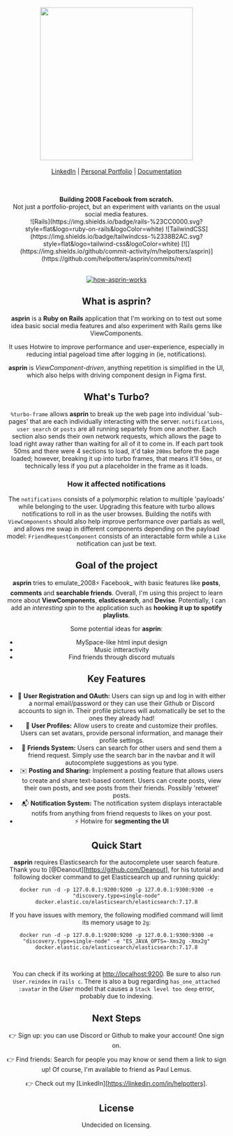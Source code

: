 <br/>

<div align="center" style="margin: 30px;">
<a href="https://refine.dev/">
  <img src="https://raw.githubusercontent.com/helpotters/asprin/app/assets/images/asprin.gif"   style="width:350px;" align="center" />
</a>
<br />
<br />

<div align="center">
    <a href="https://linkedin.com/in/helpotters">LinkedIn</a> |
    <a href="https://helpotters">Personal Portfolio</a> |
    <a href="">Documentation</a>
</div>
</div>

<br />

<div align="center"><strong>Building 2008 Facebook from scratch.</strong><br> Not just a portfolio-project, but an experiment with variants on the usual social media features.

<br />

<div align="center">
![Rails](https://img.shields.io/badge/rails-%23CC0000.svg?style=flat&logo=ruby-on-rails&logoColor=white)
![TailwindCSS](https://img.shields.io/badge/tailwindcss-%2338B2AC.svg?style=flat&logo=tailwind-css&logoColor=white)
[![](https://img.shields.io/github/commit-activity/m/helpotters/asprin)](https://github.com/helpotters/asprin/commits/next)

</div>

<br/>

[![how-asprin-works](https://raw.githubusercontent.com/helpotters/asprin/app/assets/images/early-version.gif)](https://github.com/helpotters/asprin)


## What is asprin?

**asprin** is a **Ruby on Rails** application that I'm working on to test out some idea basic social media features and also experiment with Rails gems like ViewComponents.  

It uses Hotwire to improve performance and user-experience, especially in reducing intial pageload time after logging in (ie, notifications).  


**asprin** is _ViewComponent-driven_, anything repetition is simplified in the UI, which also helps with driving component design in Figma first.

## What's Turbo?

`%turbo-frame` allows **asprin** to break up the web page into individual 'sub-pages' that are each individually interacting with the server. `notifications`, `user search` or `posts` are all running separtely from one another. Each section also sends their own network requests, which allows the page to load right away rather than waiting for all of it to come in. If each part took 50ms and there were 4 sections to load, it'd take `200ms` before the page loaded; however, breaking it up into turbo frames, that means it'll `50ms`, or technically less if you put a placeholder in the frame as it loads.

### How it affected notifications

The `notifications` consists of a polymorphic relation to multiple 'payloads' while belonging to the user. Upgrading this feature with turbo allows notifications to roll in as the user browses. Building the notifs with `ViewComponents` should also help improve performance over partials as well, and allows me swap in different components depending on the payload model: `FriendRequestComponent` consists of an interactable form while a `Like` notification can just be text.

## Goal of the project

**asprin** tries to emulate_2008⚡ Facebook_ with basic features like **posts**, **comments** and **searchable friends**. Overall, I'm using this project to learn more about **ViewComponents**, **elasticsearch**, and **Devise**. Potentially, I can add an _interesting spin_ to the application such as **hooking it up to spotify playlists**.

Some potential ideas for **asprin**:


- MySpace-like html input design
- Music intteractivity
- Find friends through discord mutuals

## Key Features

- 📝 **User Registration and OAuth:** Users can sign up and log in with either a normal email/password or they can use their Github or Discord accounts to sign in. Their profile pictures will automatically be set to the ones they already had!
- 👤 **User Profiles:** Allow users to create and customize their profiles. Users can set avatars, provide personal information, and manage their profile settings. 
- 🤝 **Friends System:** Users can search for other users and send them a friend request. Simply use the search bar in the navbar and it will autocomplete suggestions as you type.
- ✉️ **Posting and Sharing:** Implement a posting feature that allows users to create and share text-based content. Users can create posts, view their own posts, and see posts from their friends. Possibly 'retweet' posts.
- 📬 **Notification System:** The notification system displays interactable notifs from anything from friend requests to likes on your post.
- ⚡ Hotwire for **segmenting the UI**

## Quick Start

**asprin** requires Elasticsearch for the autocomplete user search feature. Thank you to [@Deanout][https://github.com/Deanout], for his tutorial and following docker command to get Elasticsearch up and running quickly:

```
docker run -d -p 127.0.0.1:9200:9200 -p 127.0.0.1:9300:9300 -e "discovery.type=single-node" docker.elastic.co/elasticsearch/elasticsearch:7.17.8
```

If you have issues with memory, the following modified command will limit its memory usage to `2g`:

```
docker run -d -p 127.0.0.1:9200:9200 -p 127.0.0.1:9300:9300 -e "discovery.type=single-node" -e "ES_JAVA_OPTS=-Xms2g -Xmx2g" docker.elastic.co/elasticsearch/elasticsearch:7.17.8
```

<br/>

You can check if its working at [http://localhost:9200](http://localhost:9200). Be sure to also run `User.reindex` in `rails c`. There is also a bug regarding `has_one_attached :avatar` in the *User* model that causes a `Stack level too deep` error, probably due to indexing.


## Next Steps

👉 Sign up: you can use Discord or Github to make your account! One sign on.

👉 Find friends: Search for people you may know or send them a link to sign up! Of course, I'm available to friend as Paul Lemus.

👉 Check out my [LinkedIn][https://linkedin.com/in/helpotters].


## License

Undecided on licensing. 
